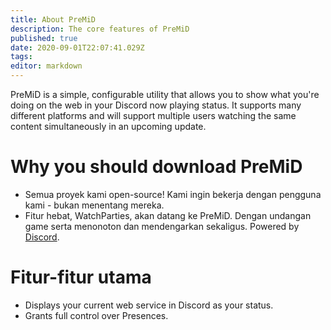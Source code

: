 ```yaml
---
title: About PreMiD
description: The core features of PreMiD
published: true
date: 2020-09-01T22:07:41.029Z
tags:
editor: markdown
---
```


PreMiD is a simple, configurable utility that allows you to show what you're doing on the web in your Discord now playing status. It supports many different platforms and will support multiple users watching the same content simultaneously in an upcoming update.

# Why you should download PreMiD
- Semua proyek kami open-source! Kami ingin bekerja dengan pengguna kami - bukan menentang mereka.
- Fitur hebat, WatchParties, akan datang ke PreMiD. Dengan undangan game serta menonoton dan mendengarkan sekaligus. Powered by[ Discord](https://discordapp.com/).

# Fitur-fitur utama
- Displays your current web service in Discord as your status.
- Grants full control over Presences.
